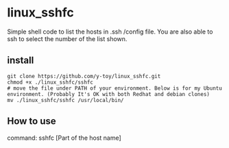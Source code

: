 # linux_sshfc
Simple shell code to list the hosts in .ssh /config file. You are also able to ssh to select the number of the list shown.

## install
```
git clone https://github.com/y-toy/linux_sshfc.git
chmod +x ./linux_sshfc/sshfc
# move the file under PATH of your environment. Below is for my Ubuntu environment. (Probably It's OK with both Redhat and debian clones)
mv ./linux_sshfc/sshfc /usr/local/bin/
```

## How to use

command: sshfc [Part of the host name]

